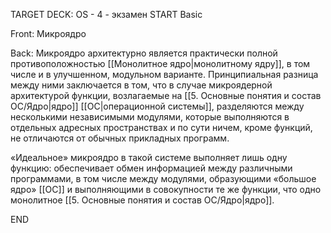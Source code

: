 TARGET DECK: OS - 4 - экзамен
START
Basic

Front: Микроядро

Back: Микроядро архитектурно является практически полной противоположностью [[Монолитное ядро|монолитному ядру]], в том числе и в улучшенном, модульном варианте. Принципиальная разница между ними заключается в том, что в случае микроядерной архитектурой функции, возлагаемые на [[5. Основные понятия и состав ОС/Ядро|ядро]] [[ОС|операционной системы]], разделяются между несколькими независимыми модулями, которые выполняются в отдельных адресных пространствах и по сути ничем, кроме функций, не отличаются от обычных прикладных программ. 

«Идеальное» микроядро в такой системе выполняет лишь одну функцию: обеспечивает обмен информацией между различными программами, в том числе между модулями, образующими «большое ядро» [[ОС]] и выполняющими в совокупности те же функции, что одно монолитное [[5. Основные понятия и состав ОС/Ядро|ядро]].
<!--ID: 1663488760565-->
END 